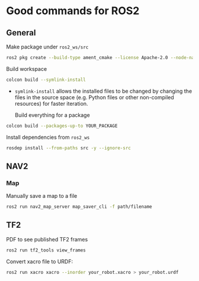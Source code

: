 # Good commands for ROS2

## General

Make package under `ros2_ws/src`

```bash
ros2 pkg create --build-type ament_cmake --license Apache-2.0 --node-name my_node my_package
```

Build workspace

```bash
colcon build --symlink-install
```

- `symlink-install` allows the installed files to be changed by changing
  the files in the source space (e.g. Python files or other non-compiled resources)
  for faster iteration.

  Build everything for a package

```bash
colcon build --packages-up-to YOUR_PACKAGE
```

Install dependencies from `ros2_ws`

```bash
rosdep install --from-paths src -y --ignore-src
```

## NAV2

### Map

Manually save a map to a file

```bash
ros2 run nav2_map_server map_saver_cli -f path/filename
```

## TF2

PDF to see published TF2 frames

```bash
ros2 run tf2_tools view_frames
```

Convert xacro file to URDF:

```bash
ros2 run xacro xacro --inorder your_robot.xacro > your_robot.urdf
```
